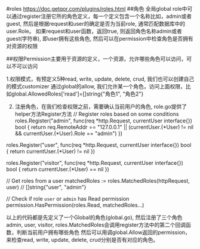 #roles
https://doc.getqor.com/plugins/roles.html
##角色
全局global role中可以通过register注册它所的角色定义，每一个定义包含一个名称比如，admin或者guest, 然后是根据request和user的确定是否为当前role, 通常匹配数据库中的user.Role。
如果request和user函数，返回true, 则返回角色名称admin或者guest(字符串), 即user拥有这些角色, 然后可以在permission中检查角色是否拥有对资源的权限

##权限Permission主要用于资源的定义，一个资源，允许哪些角色可以访问，可以不可以访问

1.权限模式，有预定义5种read, write, update, delete, crud, 我们也可以创建自己的模式customizer
通过global的allow, 我们允许某一个角色，访问上面权限，比如global.AllowedRoles['read']=[]string{"角色1", "角色2"}

2. 注册角色，在我们检查权限之前，需要确认当前用户的角色, role.go提供了helper方法Register方法
// Register roles based on some conditions
  roles.Register("admin", func(req *http.Request, currentUser interface{}) bool {
      return req.RemoteAddr == "127.0.0.1" || (currentUser.(*User) != nil && currentUser.(*User).Role == "admin")
  })

  roles.Register("user", func(req *http.Request, currentUser interface{}) bool {
    return currentUser.(*User) != nil
  })

  roles.Register("visitor", func(req *http.Request, currentUser interface{}) bool {
    return currentUser.(*User) == nil
  })

  // Get roles from a user
  matchedRoles := roles.MatchedRoles(httpRequest, user) // []string{"user", "admin"}

  // Check if role `user` or `admin` has Read permission
  permission.HasPermission(roles.Read, matchedRoles...)

  以上的代码都是先定义了一个Global的角色(global.go), 然后注册了三个角色admin, user, visitor, roles.MatchedRoles会调用register方法中的第二个回调函数，判断当前用户拥有哪些角色
  然后可以用调global.Allow返回的permission， 来检查read, write, update, delete, crud分别是否有对应的角色。